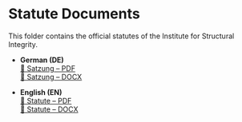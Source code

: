 # Statute Documents

This folder contains the official statutes of the Institute for Structural Integrity.

- **German (DE)**  
  [📄 Satzung – PDF](./DE%20-%20Forma%20-%20e.%20V.%20Satzung.pdf)  
  [📝 Satzung – DOCX](./DE%20-%20Forma%20-%20e.%20V.%20Satzung.docx)

- **English (EN)**  
  [📄 Statute – PDF](./EN%20-%20Forma%20-%20e.%20V.%20Statute.pdf)  
  [📝 Statute – DOCX](./EN%20-%20Forma%20-%20e.%20V.%20Statute.docx)
